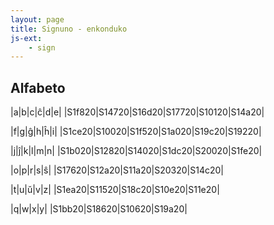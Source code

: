 ```yaml
---
layout: page
title: Signuno - enkonduko
js-ext:
    - sign
---
```


<!--

https://www.sutton-signwriting.io/signmaker
-->

<!--<script src="https://unpkg.com/@sutton-signwriting/core@1.6.0"></script>
<script src="https://unpkg.com/@sutton-signwriting/core@1.6.0/fsw/fsw.js"></script>-->
<script src="https://unpkg.com/@sutton-signwriting/font-ttf@1.5.2/fsw/fsw.js"></script>
<script src="https://unpkg.com/@sutton-signwriting/font-ttf@1.5.2/font/font.js"></script>

<style>
    @font-face {
    font-family: "SuttonSignWritingLine";
    src: 
        local('SuttonSignWritingLine'),
        url('https://unpkg.com/@sutton-signwriting/font-ttf@1.0.0/font/SuttonSignWritingLine.ttf') format('truetype');
    }
    @font-face {
    font-family: "SuttonSignWritingFill";
    src: 
        local('SuttonSignWritingFill'),
        url('https://unpkg.com/@sutton-signwriting/font-ttf@1.0.0/font/SuttonSignWritingFill.ttf') format('truetype');
    }
    @font-face {
    font-family: "SuttonSignWritingOneD";
    src: 
        local('SuttonSignWritingOneD'),
        url('https://unpkg.com/@sutton-signwriting/font-ttf@1.0.0/font/SuttonSignWritingOneD.ttf') format('truetype');
    }

    dl {
        columns: 2;
        border-left: 2px dotted black;
        column-rule: 2px dotted black;        
    }

    dt {
        font-size: xx-large;
        border-top: 1px dotted silver;
        padding-left: 1em;
    }

    dd {
        break-before: avoid;
        text-align: center;
    }

    dd span {
        display: none;
    }

    td {
        font-size: xx-large;
    }

</style>

<script>

    // vd https://github.com/sutton-signwriting/font-ttf/blob/master/src/fsw/fsw-symbol-svg.js

    paroj = [
        // manplato supren
        ["15c10","S15a30"],
        // a
        ["S15a30",""]
    ]



    function desegnu_gestojn() {
        document.querySelectorAll("table,dl").forEach((container) => {
            container.querySelectorAll("td,dd").forEach((td) => {
                const gesto = td.textContent;
                if (gesto.match(/^M\d{3}/)) {
                    td.setAttribute("data-sgn",gesto);
                    td.innerHTML = ssw.ttf.fsw.signSvg(gesto);
                } else if (gesto.match(/^S[\da-f]{5}/)) {
                    td.setAttribute("data-sgn",gesto);
                    td.innerHTML = ssw.ttf.fsw.symbolSvg(gesto);
                }
            });
        });
    }

    window.onload = () => {

        ssw.ttf.font.cssAppend(''); 
        //ssw.ttf.fsw.font.cssAppend('');
        //ssw.ttf.fsw.
        ssw.ttf.font.cssLoadedLine(
                function() {
                    desegnu_gestojn();
                }
        );
    }
</script>

## Alfabeto

|a|b|c|ĉ|d|e|
|S1f820|S14720|S16d20|S17720|S10120|S14a20|

|f|g|ĝ|h|ĥ|i|
|S1ce20|S10020|S1f520|S1a020|S19c20|S19220|

|j|ĵ|k|l|m|n|
|S1b020|S12820|S14020|S1dc20|S20020|S1fe20|

|o|p|r|s|ŝ|
|S17620|S12a20|S11a20|S20320|S14c20|

|t|u|ŭ|v|z|
|S1ea20|S11520|S18c20|S10e20|S11e20|

|q|w|x|y|
|S1bb20|S18620|S10620|S19a20|

